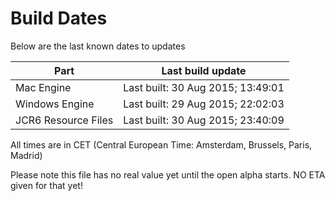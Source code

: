 # Build Dates

Below are the last known dates to updates

Part | Last build update
-----|-----
Mac Engine | Last built: 30 Aug 2015; 13:49:01
Windows Engine | Last built: 29 Aug 2015; 22:02:03
JCR6 Resource Files | Last built: 30 Aug 2015; 23:40:09
All times are in CET (Central European Time: Amsterdam, Brussels, Paris, Madrid)


Please note this file has no real value yet until the open alpha starts. NO ETA given for that yet!
